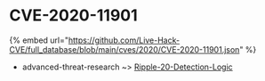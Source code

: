 # CVE-2020-11901
{% embed url="https://github.com/Live-Hack-CVE/full_database/blob/main/cves/2020/CVE-2020-11901.json" %}

* advanced-threat-research ~> [Ripple-20-Detection-Logic](https://www.alice-snow.ru/2020/database/cve-2020-11901/ripple-20-detection-logic-advanced-threat-research)